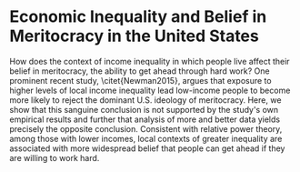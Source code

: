 # Economic Inequality and Belief in Meritocracy in the United States

How does the context of income inequality in which people live affect their belief in meritocracy, the ability to get ahead through hard work?  One prominent recent study, \citet{Newman2015}, argues that exposure to higher levels of local income inequality lead low-income people to become more likely to reject the dominant U.S. ideology of meritocracy.  Here, we show that this sanguine conclusion is not supported by the study's own empirical results and further that analysis of more and better data yields precisely the opposite conclusion.  Consistent with relative power theory, among those with lower incomes, local contexts of greater inequality are associated with more widespread belief that people can get ahead if they are willing to work hard.
